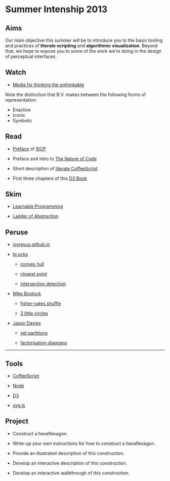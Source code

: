 Summer Intenship 2013
=====================


## Aims

Our main objective this summer will be to introduce you to the basic tooling and practices of **literate scripting** and **algorithmic visualization**.  Beyond that, we hope to expose you to some of the work we're doing in the design of perceptual interfaces.


## Watch

* [Media for thinking the unthinkable](http://vimeo.com/67076984)

Note the distinction that B.V. makes between the following forms of representation:

  - Enactive
  - Iconic
  - Symbolic


## Read

* [Preface](http://mitpress.mit.edu/sicp/full-text/book/book-Z-H-7.html#%_chap_Temp_4) of [SICP](http://mitpress.mit.edu/sicp/full-text/book/book.html)

* Preface and intro to [The Nature of Code](http://natureofcode.com/book/)

* Short description of [literate CoffeeScript](http://ashkenas.com/literate-coffeescript/)

* First three chapters of this [D3 Book](http://chimera.labs.oreilly.com/books/1230000000345/index.html)


## Skim

* [Learnable Programming](http://worrydream.com/LearnableProgramming/)

* [Ladder of Abstraction](http://worrydream.com/LadderOfAbstraction/)


## Peruse

* [joyrexus.github.io](http://joyrexus.github.io/)

* [bl.ocks](http://bl.ocks.org/mbostock)

  * [convex hull](http://bl.ocks.org/mbostock/4341699)

  * [closest point](http://bl.ocks.org/mbostock/4281513)

  * [intersection detection](http://bl.ocks.org/mbostock/4218871)

* [Mike Bostock](http://bost.ocks.org/mike/)

  * [fisher-yates shuffle](http://bost.ocks.org/mike/shuffle/)

  * [3 little circles](http://mbostock.github.io/d3/tutorial/circle.html)

* [Jason Davies](http://www.jasondavies.com/)

  * [set partitions](http://www.jasondavies.com/set-partitions/)

  * [factorisation diagrams](http://www.jasondavies.com/factorisation-diagrams/)


---


## Tools

* [CoffeeScript](http://coffeescript.org)

* [Node](http://nodejs.org/)

* [D3](http://d3js.org/)

* [svg.js](http://documentup.com/wout/svg.js)


## Project

* Construct a hexaflexagon.

* Write-up your own instructions for how to construct a hexaflexagon.

* Provide an illustrated description of this construction.

* Develop an interactive description of this construction.

* Develop an interactive walkthrough of this construction.

